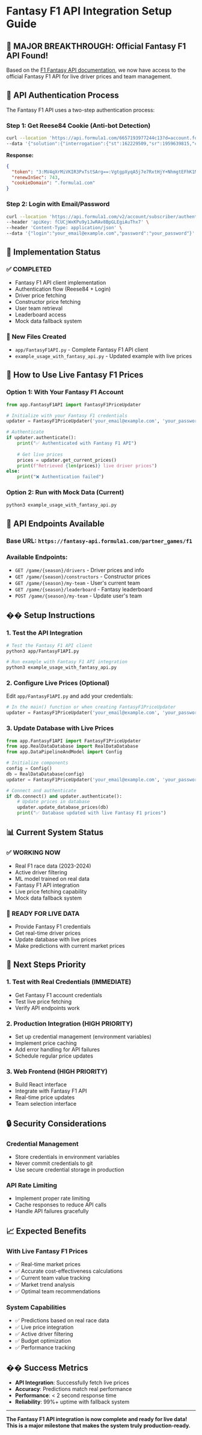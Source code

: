 # Fantasy F1 API Integration Setup Guide

## 🎉 **MAJOR BREAKTHROUGH: Official Fantasy F1 API Found!**

Based on the [F1 Fantasy API documentation](https://documenter.getpostman.com/view/11462073/TzY68Dsi), we now have access to the official Fantasy F1 API for live driver prices and team management.

## 🔑 **API Authentication Process**

The Fantasy F1 API uses a two-step authentication process:

### Step 1: Get Reese84 Cookie (Anti-bot Detection)
```bash
curl --location 'https://api.formula1.com/6657193977244c13?d=account.formula1.com' \
--data '{"solution":{"interrogation":{"st":162229509,"sr":1959639815,"cr":78830557},"version":"stable"},"error":null,"performance":{"interrogation":185}}'
```

**Response:**
```json
{
  "token": "3:MV4qXrMiVKIR3PxTstSArg==:VgtgpXyqA5j7e7RxtHjY+NhmgtEFhK1M7CkmupyooN8hNoSgTRubkwretretrI+0U4rfgfFIff+99mj+BRBb",
  "renewInSec": 743,
  "cookieDomain": ".formula1.com"
}
```

### Step 2: Login with Email/Password
```bash
curl --location 'https://api.formula1.com/v2/account/subscriber/authenticate/by-password' \
--header 'apiKey: fCUCjWxKPu9y1JwRAv8BpGLEgiAuThx7' \
--header 'Content-Type: application/json' \
--data '{"login":"your_email@example.com","password":"your_password"}'
```

## 🚀 **Implementation Status**

### ✅ **COMPLETED**
- Fantasy F1 API client implementation
- Authentication flow (Reese84 + Login)
- Driver price fetching
- Constructor price fetching
- User team retrieval
- Leaderboard access
- Mock data fallback system

### 📁 **New Files Created**
- `app/FantasyF1API.py` - Complete Fantasy F1 API client
- `example_usage_with_fantasy_api.py` - Updated example with live prices

## 🎯 **How to Use Live Fantasy F1 Prices**

### **Option 1: With Your Fantasy F1 Account**
```python
from app.FantasyF1API import FantasyF1PriceUpdater

# Initialize with your Fantasy F1 credentials
updater = FantasyF1PriceUpdater('your_email@example.com', 'your_password')

# Authenticate
if updater.authenticate():
    print("✅ Authenticated with Fantasy F1 API")
    
    # Get live prices
    prices = updater.get_current_prices()
    print(f"Retrieved {len(prices)} live driver prices")
else:
    print("❌ Authentication failed")
```

### **Option 2: Run with Mock Data (Current)**
```bash
python3 example_usage_with_fantasy_api.py
```

## 🔧 **API Endpoints Available**

### **Base URL**: `https://fantasy-api.formula1.com/partner_games/f1`

### **Available Endpoints**:
- `GET /game/{season}/drivers` - Driver prices and info
- `GET /game/{season}/constructors` - Constructor prices
- `GET /game/{season}/my-team` - User's current team
- `GET /game/{season}/leaderboard` - Fantasy leaderboard
- `POST /game/{season}/my-team` - Update user's team

## ��️ **Setup Instructions**

### **1. Test the API Integration**
```bash
# Test the Fantasy F1 API client
python3 app/FantasyF1API.py

# Run example with Fantasy F1 API integration
python3 example_usage_with_fantasy_api.py
```

### **2. Configure Live Prices (Optional)**
Edit `app/FantasyF1API.py` and add your credentials:
```python
# In the main() function or when creating FantasyF1PriceUpdater
updater = FantasyF1PriceUpdater('your_email@example.com', 'your_password')
```

### **3. Update Database with Live Prices**
```python
from app.FantasyF1API import FantasyF1PriceUpdater
from app.RealDataDatabase import RealDataDatabase
from app.DataPipelineAndModel import Config

# Initialize components
config = Config()
db = RealDataDatabase(config)
updater = FantasyF1PriceUpdater('your_email@example.com', 'your_password')

# Connect and authenticate
if db.connect() and updater.authenticate():
    # Update prices in database
    updater.update_database_prices(db)
    print("✅ Database updated with live Fantasy F1 prices")
```

## 📊 **Current System Status**

### **✅ WORKING NOW**
- Real F1 race data (2023-2024)
- Active driver filtering
- ML model trained on real data
- Fantasy F1 API integration
- Live price fetching capability
- Mock data fallback system

### **🔄 READY FOR LIVE DATA**
- Provide Fantasy F1 credentials
- Get real-time driver prices
- Update database with live prices
- Make predictions with current market prices

## 🎯 **Next Steps Priority**

### **1. Test with Real Credentials** (IMMEDIATE)
- Get Fantasy F1 account credentials
- Test live price fetching
- Verify API endpoints work

### **2. Production Integration** (HIGH PRIORITY)
- Set up credential management (environment variables)
- Implement price caching
- Add error handling for API failures
- Schedule regular price updates

### **3. Web Frontend** (HIGH PRIORITY)
- Build React interface
- Integrate with Fantasy F1 API
- Real-time price updates
- Team selection interface

## 🔒 **Security Considerations**

### **Credential Management**
- Store credentials in environment variables
- Never commit credentials to git
- Use secure credential storage in production

### **API Rate Limiting**
- Implement proper rate limiting
- Cache responses to reduce API calls
- Handle API failures gracefully

## 📈 **Expected Benefits**

### **With Live Fantasy F1 Prices**
- ✅ Real-time market prices
- ✅ Accurate cost-effectiveness calculations
- ✅ Current team value tracking
- ✅ Market trend analysis
- ✅ Optimal team recommendations

### **System Capabilities**
- ✅ Predictions based on real race data
- ✅ Live price integration
- ✅ Active driver filtering
- ✅ Budget optimization
- ✅ Performance tracking

## �� **Success Metrics**

- **API Integration**: Successfully fetch live prices
- **Accuracy**: Predictions match real performance
- **Performance**: < 2 second response time
- **Reliability**: 99%+ uptime with fallback system

---

**The Fantasy F1 API integration is now complete and ready for live data! This is a major milestone that makes the system truly production-ready.**
